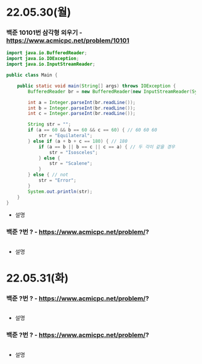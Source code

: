 # 22.05.30(월)

### 백준 10101번 삼각형 외우기 - https://www.acmicpc.net/problem/10101
```java
import java.io.BufferedReader;
import java.io.IOException;
import java.io.InputStreamReader;

public class Main {

	public static void main(String[] args) throws IOException {
		BufferedReader br = new BufferedReader(new InputStreamReader(System.in));

		int a = Integer.parseInt(br.readLine());
		int b = Integer.parseInt(br.readLine());
		int c = Integer.parseInt(br.readLine());

		String str = "";
		if (a == 60 && b == 60 && c == 60) { // 60 60 60
			str = "Equilateral";
		} else if (a + b + c == 180) { // 180
			if (a == b || b == c || c == a) { // 두 각이 같을 경우
				str = "Isosceles";
			} else {
				str = "Scalene";
			}
		} else { // not
			str = "Error";
		}
		System.out.println(str);
	}
}
```
- 설명


### 백준 ?번 ? - https://www.acmicpc.net/problem/?
```java

```
- 설명


# 22.05.31(화)

### 백준 ?번 ? - https://www.acmicpc.net/problem/?
```java

```
- 설명


### 백준 ?번 ? - https://www.acmicpc.net/problem/?
```java

```
- 설명
